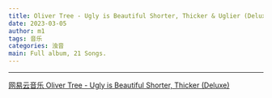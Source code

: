 ```yaml
---
title: Oliver Tree - Ugly is Beautiful Shorter, Thicker & Uglier (Deluxe Edition)
date: 2023-03-05
author: m1
tags: 音乐
categories: 浊音
main: Full album, 21 Songs.
---
```


<link rel="stylesheet" href="/css/APlayer.min.css">
<div id="aplayer"></div>
<script src="/js/APlayer.min.js"></script>
<script>
    const ap = new APlayer({
    container: document.getElementById('aplayer'),
    lrcType: 3,
    loop: 'none',
    audio: [
        {
        name: 'Life Goes On',
        artist: 'Oliver Tree',
        url: '01 - Life Goes On.m4a',
        cover: 'Cover.jpg',
        lrc: '01 - Life Goes On.lrc',
        },
        {
        name: 'Every Type of Friend',
        artist: 'Oliver Tree',
        url: '02 - Every Type of Friend.m4a',
        cover: 'Cover.jpg',
        lrc: '02 - Every Type of Friend.lrc',
        },
        {
        name: 'Out of Ordinary',
        artist: 'Oliver Tree',
        url: '03 - Out of Ordinary.m4a',
        cover: 'Cover.jpg',
        lrc: '03 - Out of Ordinary.lrc',
        },
        {
        name: 'Swimmer\'s Delight (SOS)',
        artist: 'Oliver Tree',
        url: '04 - Swimmer\'s Delight (SOS).m4a',
        cover: 'Cover.jpg',
        lrc: '04 - Swimmer\'s Delight (SOS).lrc',
        },
        {
        name: 'When You\'re Around',
        artist: 'Oliver Tree',
        url: '05 - When You\'re Around.m4a',
        cover: 'Cover.jpg',
        lrc: '05 - When You\'re Around.lrc',
        },
        {
        name: 'All in All',
        artist: 'Oliver Tree',
        url: '06 - All in All.m4a',
        cover: 'Cover.jpg',
        lrc: '06 - All in All.lrc',
        },
        {
        name: 'Lies Came Out My Mouth',
        artist: 'Oliver Tree',
        url: '07 - Lies Came Out My Mouth.m4a',
        cover: 'Cover.jpg',
        lrc: '07 - Lies Came Out My Mouth.lrc',
        },
        {
        name: 'Me, Myself & I',
        artist: 'Oliver Tree',
        url: '08 - Me, Myself & I.m4a',
        cover: 'Cover.jpg',
        lrc: '08 - Me, Myself & I.lrc',
        },
        {
        name: '1993 (feat. Little Ricky ZR3)',
        artist: 'Oliver Tree',
        url: '09 - 1993 (feat. Little Ricky ZR3).m4a',
        cover: 'Cover.jpg',
        lrc: '09 - 1993 (feat. Little Ricky ZR3).lrc',
        },
        {
        name: 'Cash Machine',
        artist: 'Oliver Tree',
        url: '10 - Cash Machine.m4a',
        cover: 'Cover.jpg',
        lrc: '10 - Cash Machine.lrc',
        },
        {
        name: 'Let Me Down',
        artist: 'Oliver Tree',
        url: '11 - Let Me Down.m4a',
        cover: 'Cover.jpg',
        lrc: '11 - Let Me Down.lrc',
        },
        {
        name: 'Miracle Man',
        artist: 'Oliver Tree',
        url: '12 - Miracle Man.m4a',
        cover: 'Cover.jpg',
        lrc: '12 - Miracle Man.lrc',
        },
        {
        name: 'Bury Me Alive',
        artist: 'Oliver Tree',
        url: '13 - Bury Me Alive.m4a',
        cover: 'Cover.jpg',
        lrc: '13 - Bury Me Alive.lrc',
        },
        {
        name: 'Alien Boy',
        artist: 'Oliver Tree',
        url: '14 - Alien Boy.m4a',
        cover: 'Cover.jpg',
        lrc: '14 - Alien Boy.lrc',
        },
        {
        name: 'Joke\'s On You!',
        artist: 'Oliver Tree',
        url: '15 - Joke\'s On You!.m4a',
        cover: 'Cover.jpg',
        lrc: '15 - Joke\'s On You!.lrc',
        },
        {
        name: 'Again & Again',
        artist: 'Oliver Tree',
        url: '16 - Again & Again.m4a',
        cover: 'Cover.jpg',
        lrc: '16 - Again & Again.lrc',
        },
        {
        name: 'Waste My Time',
        artist: 'Oliver Tree',
        url: '17 - Waste My Time.m4a',
        cover: 'Cover.jpg',
        lrc: '17 - Waste My Time.lrc',
        },
        {
        name: 'Jerk',
        artist: 'Oliver Tree',
        url: '18 - Jerk.m4a',
        cover: 'Cover.jpg',
        lrc: '18 - Jerk.lrc',
        },
        {
        name: 'Hurt',
        artist: 'Oliver Tree',
        url: '19 - Hurt.m4a',
        cover: 'Cover.jpg',
        lrc: '19 - Hurt.lrc',
        },
        {
        name: 'Introspective',
        artist: 'Oliver Tree',
        url: '20 - Introspective.m4a',
        cover: 'Cover.jpg',
        lrc: '20 - Introspective.lrc',
        },
        {
        name: 'I\'m Gone',
        artist: 'Oliver Tree',
        url: '21 - I\'m Gone.m4a',
        cover: 'Cover.jpg',
        lrc: '21 - I\'m Gone.lrc',
        }
    ]
});
</script>

---
[网易云音乐 Oliver Tree - Ugly is Beautiful Shorter, Thicker (Deluxe)](https://music.163.com/#/album?id=128016227)
